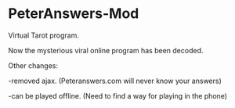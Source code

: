 PeterAnswers-Mod
================

Virtual Tarot program. 

Now the mysterious viral online program has been decoded. 



Other changes:

-removed ajax. (Peteranswers.com will never know your answers)

-can be played offline. (Need to find a way for playing in the phone)
